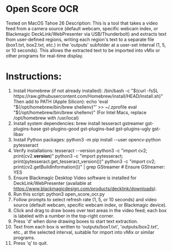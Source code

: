 # Open Score OCR
Tested on MacOS Tahoe 26
Description: This is a tool that takes a video feed from a camera source (default webcam, specific webcam index, or Blackmagic DeckLink/WebPresenter via USB/Thunderbolt)
and extracts text from user-defined regions, writing each region's text to a separate file (box1.txt, box2.txt, etc.) in the 'outputs' subfolder at a user-set interval (1, 5, or 10 seconds).
This allows the extracted text to be imported into vMix or other programs for real-time display.

# Instructions:
1. Install Homebrew (if not already installed):
   /bin/bash -c "$(curl -fsSL https://raw.githubusercontent.com/Homebrew/install/HEAD/install.sh)"
   Then add to PATH (Apple Silicon):
   echo 'eval "$(/opt/homebrew/bin/brew shellenv)"' >> ~/.zprofile
   eval "$(/opt/homebrew/bin/brew shellenv)"
   (For Intel Macs, replace /opt/homebrew with /usr/local)
2. Install system dependencies:
   brew install tesseract gstreamer gst-plugins-base gst-plugins-good gst-plugins-bad gst-plugins-ugly gst-libav
3. Install Python packages:
   python3 -m pip install --user opencv-python pytesseract
4. Verify installations:
   tesseract --version
   python3 -c "import cv2; print(cv2.__version__)"
   python3 -c "import pytesseract; print(pytesseract.get_tesseract_version())"
   python3 -c "import cv2; print(cv2.getBuildInformation())" | grep GStreamer  # Ensure GStreamer: YES
5. Ensure Blackmagic Desktop Video software is installed for DeckLink/WebPresenter (available at https://www.blackmagicdesign.com/products/decklink/downloads).
6. Run this script: python3 open_score_ocr.py
7. Follow prompts to select refresh rate (1, 5, or 10 seconds) and video source (default webcam, specific webcam index, or Blackmagic device).
8. Click and drag to draw boxes over text areas in the video feed; each box is labeled with a number in the top-right corner.
9. Press 'd' when done drawing boxes to start text extraction.
10. Text from each box is written to 'outputs/box1.txt', 'outputs/box2.txt', etc., at the selected interval, suitable for import into vMix or similar programs.
11. Press 'q' to quit.
